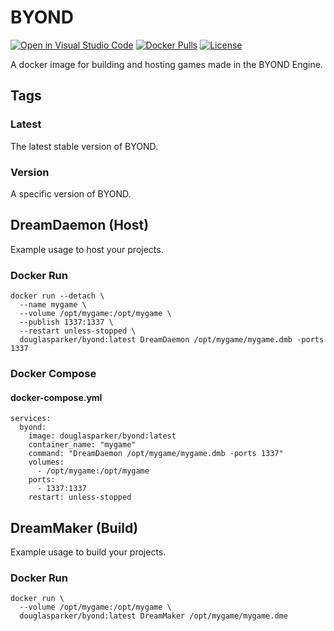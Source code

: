 # BYOND

[![Open in Visual Studio Code](https://open.vscode.dev/badges/open-in-vscode.svg)](https://open.vscode.dev/douglasparker/byond)
[![Docker Pulls](https://img.shields.io/docker/pulls/douglasparker/byond)](https://hub.docker.com/r/douglasparker/byond)
[![License](https://img.shields.io/github/license/douglasparker/byond)](https://github.com/douglasparker/byond/blob/release/LICENSE)

A docker image for building and hosting games made in the BYOND Engine.

## Tags

### Latest

The latest stable version of BYOND.

### Version

A specific version of BYOND.

## DreamDaemon (Host)

Example usage to host your projects.

### Docker Run

```docker
docker run --detach \
  --name mygame \
  --volume /opt/mygame:/opt/mygame \
  --publish 1337:1337 \
  --restart unless-stopped \
  douglasparker/byond:latest DreamDaemon /opt/mygame/mygame.dmb -ports 1337
```

### Docker Compose

#### docker-compose.yml

```docker
services:
  byond:
    image: douglasparker/byond:latest
    container_name: "mygame"
    command: "DreamDaemon /opt/mygame/mygame.dmb -ports 1337"
    volumes:
      - /opt/mygame:/opt/mygame
    ports:
      - 1337:1337
    restart: unless-stopped
```

## DreamMaker (Build)

Example usage to build your projects.

### Docker Run

```docker
docker run \
  --volume /opt/mygame:/opt/mygame \
  douglasparker/byond:latest DreamMaker /opt/mygame/mygame.dme
```

